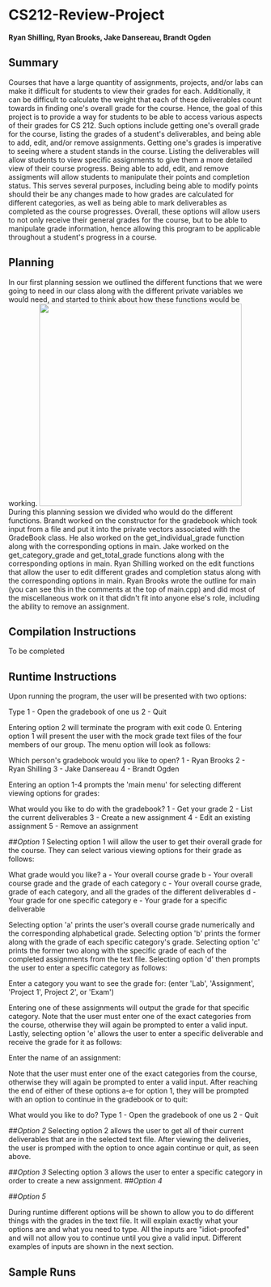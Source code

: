 # CS212-Review-Project
**Ryan Shilling, Ryan Brooks, Jake Dansereau, Brandt Ogden**



## Summary 
Courses that have a large quantity of assignments, projects, and/or labs can 
make it difficult for students to view their grades for each. Additionally, 
it can be difficult to calculate the weight that each of these deliverables
count towards in finding one's overall grade for the course. Hence, the
goal of this project is to provide a way for students to be able to access 
various aspects of their grades for CS 212. Such options include getting
one's overall grade for the course, listing the grades of a student's
deliverables, and being able to add, edit, and/or remove assignments. 
Getting one's grades is imperative to seeing where a student stands in the 
course. Listing the deliverables will allow students to view specific 
assignments to give them a more detailed view of their course progress.
Being able to add, edit, and remove assigments will allow students to 
manipulate their points and completion status. This serves several purposes, 
including being able to modify points should their be any changes made to 
how grades are calculated for different categories, as well as being able 
to mark deliverables as completed as the course progresses.  Overall, these 
options will allow users to not only receive their general grades for the course, 
but to be able to manipulate grade information, hence allowing this program 
to be applicable throughout a student's progress in a course. 



## Planning 
In our first planning session we outlined the different functions that we were 
going to need in our class along with the different private variables we would 
need, and started to think about how these functions would be working.
<img src="https://user-images.githubusercontent.com/123508751/221453881-786c4854-2ade-4c52-afe7-09f3017ce446.jpg"  width="400" height="400">
During this planning session we divided who would do the different functions.
Brandt worked on the constructor for the gradebook which took input from a file
and put it into the private vectors associated with the GradeBook class. He also 
worked on the get_individual_grade function along with the corresponding
options in main. Jake worked on the get_category_grade and get_total_grade 
functions along with the corresponding options in main. Ryan Shilling worked 
on the edit functions that allow the user to edit different grades and completion
status along with the corresponding options in main. Ryan Brooks wrote the 
outline for main (you can see this in the comments at the top of main.cpp) and 
did most of the miscellaneous work on it that didn't fit into anyone else's role,
including the ability to remove an assignment.

## Compilation Instructions
To be completed

## Runtime Instructions 
Upon running the program, the user will be presented with two options:

  Type 1 - Open the gradebook of one us
       2 - Quit
     
Entering option 2 will terminate the program with exit code 0. Entering option 
1 will present the user with the mock grade text files of the four 
members of our group. The menu option will look as follows:

Which person's gradebook would you like to open?
    1 - Ryan Brooks
    2 - Ryan Shilling
    3 - Jake Dansereau
    4 - Brandt Ogden

Entering an option 1-4 prompts the 'main menu' for selecting different viewing 
options for grades:

What would you like to do with the gradebook?
    1 - Get your grade
    2 - List the current deliverables
    3 - Create a new assignment
    4 - Edit an existing assignment
    5 - Remove an assignment
    
##*Option 1*
Selecting option 1 will allow the user to get their overall grade for the course.
They can select various viewing options for their grade as follows:

What grade would you like?
    a - Your overall course grade
    b - Your overall course grade and the grade of each category
    c - Your overall course grade, grade of each category, and all the grades of the different deliverables
    d - Your grade for one specific category
    e - Your grade for a specific deliverable
    
Selecting option 'a' prints the user's overall course grade numerically and the
corresponding alphabetical grade.  Selecting option 'b' prints the former along
with the grade of each specific category's grade. Selecting option 'c' prints the
former two along with the specific grade of each of the completed assignments from
the text file.  Selecting option 'd' then prompts the user to enter a specific 
category as follows:

Enter a category you want to see the grade for:
(enter 'Lab', 'Assignment', 'Project 1', Project 2', or 'Exam')

Entering one of these assignments will output the grade for that specific category.
Note that the user must enter one of the exact categories from the course, otherwise
they will again be prompted to enter a valid input. Lastly, selecting option 'e' 
allows the user to enter a specific deliverable and receive the grade for it as follows:

Enter the name of an assignment:

Note that the user must enter one of the exact categories from the course, otherwise
they will again be prompted to enter a valid input. After reaching the end of either 
of these options a-e for option 1, they will be prompted with an option to continue
in the gradebook or to quit:

What would you like to do?
Type 1 - Open the gradebook of one us
     2 - Quit

##*Option 2*
Selecting option 2 allows the user to get all of their current deliverables that are 
in the selected text file. After viewing the deliveries, the user is promped with 
the option to once again continue or quit, as seen above. 

##*Option 3*
Selecting option 3 allows the user to enter a specific category in order to create
a new assignment. 
##*Option 4*

##*Option 5*

     


During runtime different options will be shown to allow you to do different things 
with the grades in the text file. It will explain exactly what your options are and
what you need to type. All the inputs are "idiot-proofed" and will not allow you
to continue until you give a valid input. Different examples of inputs are shown in 
the next section.

## Sample Runs

